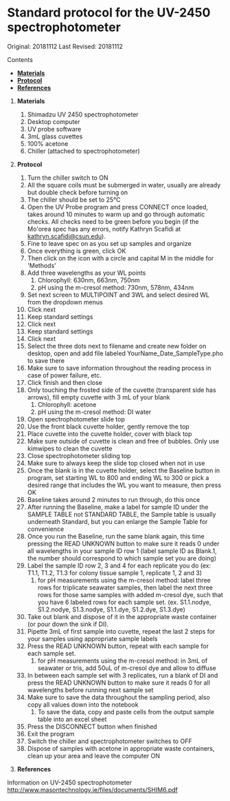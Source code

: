 # Standard protocol for the UV-2450 spectrophotometer

Original: 20181112
Last Revised: 20181112

Contents
- [**Materials**](#Materials) 
- [**Protocol**](#Protocol)
- [**References**](#References)
 
1. <a name="Materials"></a> **Materials**  
    1. 	Shimadzu UV 2450 spectrophotometer
    1.  Desktop computer
    1.  UV probe software
    1.  3mL glass cuvettes  
    1.  100% acetone
    1.  Chiller (attached to spectrophotometer)

2. <a name="Protocol"></a> **Protocol**  
    1. 	Turn the chiller switch to ON
    1.  All the square coils must be submerged in water, usually are already but double check before turning on
    1.  The chiller should be set to 25°C
    1.  Open the UV Probe program and press CONNECT once loaded, takes around 10 minutes to warm up and go through automatic checks.  All checks need to be green before you begin (if the Mo'orea spec has any errors, notify Kathryn Scafidi at kathryn.scafidi@csun.edu).
    1.  Fine to leave spec on as you set up samples and organize 
    1.  Once everything is green, click OK
    1.  Then click on the icon with a circle and capital M in the middle for 'Methods'
    1.  Add three wavelengths as your WL points
    	1.  Chlorophyll: 630nm, 663nm, 750nm
    	2.  pH using the m-cresol method: 730nm, 578nm, 434nm
    1.  Set next screen to MULTIPOINT and 3WL and select desired WL from the dropdown menus
    1.  Click next 
    1.  Keep standard settings 
    1.  Click next
    1.  Keep standard settings
    1.  Click next 
    1.  Select the three dots next to filename and create new folder on desktop, open and add file labeled YourName_Date_SampleType.pho to save there
    1.  Make sure to save information throughout the reading process in case of power failure, etc.
    1.  Click finish and then close
    1.  Only touching the frosted side of the cuvette (transparent side has arrows), fill empty cuvette with 3 mL of your blank
    	1. Chlorophyll: acetone
    	2. pH using the m-cresol method: DI water
    1.  Open spectrophotometer slide top
    1.  Use the front black cuvette holder, gently remove the top  
    1.  Place cuvette into the cuvette holder, cover with black top
    1.  Make sure outside of cuvette is clean and free of bubbles. Only use kimwipes to clean the cuvette
    1.  Close spectrophotometer sliding top
    1.  Make sure to always keep the slide top closed when not in use
    1.  Once the blank is in the cuvette holder, select the Baseline button in program, set starting WL to 800 and ending WL to 300 or pick a desired range that includes the WL you want to measure, then press OK
    1.  Baseline takes around 2 minutes to run through, do this once 
    1.  After running the Baseline, make a label for sample ID under the SAMPLE TABLE not STANDARD TABLE, the Sample table is usually underneath Standard, but you can enlarge the Sample Table for convenience
    1.  Once you run the Baseline, run the same blank again, this time pressing the READ UNKNOWN button to make sure it reads 0 under all wavelengths in your sample ID row 1 (label sample ID as Blank.1, the number should correspond to which sample set you are doing) 
    1.  Label the sample ID row 2, 3 and 4 for each replicate you do (ex: T1.1, T1.2, T1.3 for colony tissue sample 1, replicate 1, 2 and 3)
    	1. for pH measurements using the m-cresol method: label three rows for triplicate seawater samples, then label the next three rows for those same samples with added m-cresol dye, such that you have 6 labeled rows for each sample set. (ex. S1.1.nodye, S1.2.nodye, S1.3.nodye, S1.1.dye, S1.2.dye, S1.3.dye)
    1.  Take out blank and dispose of it in the appropriate waste container (or pour down the sink if DI). 
    1.  Pipette 3mL of first sample into cuvette, repeat the last 2 steps for your samples using appropriate sample labels
    1.  Press the READ UNKNOWN button, repeat with each sample for each sample set.
    	1. for pH measurements using the m-cresol method: in 3mL of seawater or tris, add 50uL of m-cresol dye and allow to diffuse
    1.  In between each sample set with 3 replicates, run a blank of DI and press the READ UNKNOWN button to make sure it reads 0 for all wavelengths before running next sample set
    1.  Make sure to save the data throughout the sampling period, also copy all values down into the notebook
    	1. To save the data, copy and paste cells from the output sample table into an excel sheet
    1.  Press the DISCONNECT button when finished
    1.  Exit the program 
    1.  Switch the chiller and spectrophotometer switches to OFF
    1.  Dispose of samples with acetone in appropriate waste containers, clean up your area and leave the computer ON

3. <a name="References"></a> **References**

Information on UV-2450 spectrophotometer
http://www.masontechnology.ie/files/documents/SHIM6.pdf









	  
   















